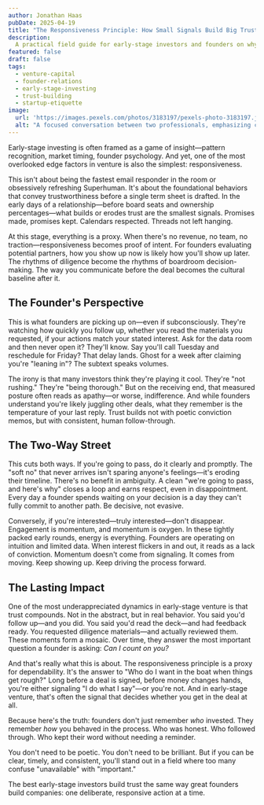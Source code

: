 ```yaml
---
author: Jonathan Haas
pubDate: 2025-04-19
title: "The Responsiveness Principle: How Small Signals Build Big Trust in Venture"
description: 
  A practical field guide for early-stage investors and founders on why responsiveness—not just capital—sets the tone for trust, momentum, and long-term outcomes.
featured: false
draft: false
tags:
  - venture-capital
  - founder-relations
  - early-stage-investing
  - trust-building
  - startup-etiquette
image:
  url: 'https://images.pexels.com/photos/3183197/pexels-photo-3183197.jpeg?auto=compress&cs=tinysrgb&w=1260&h=750&dpr=2'
  alt: "A focused conversation between two professionals, emphasizing clarity and responsiveness"
---
```


Early-stage investing is often framed as a game of insight—pattern recognition, market timing, founder psychology. And yet, one of the most overlooked edge factors in venture is also the simplest: responsiveness.

This isn't about being the fastest email responder in the room or obsessively refreshing Superhuman. It's about the foundational behaviors that convey trustworthiness before a single term sheet is drafted. In the early days of a relationship—before board seats and ownership percentages—what builds or erodes trust are the smallest signals. Promises made, promises kept. Calendars respected. Threads not left hanging.

At this stage, everything is a proxy. When there's no revenue, no team, no traction—responsiveness becomes proof of intent. For founders evaluating potential partners, how you show up now is likely how you'll show up later. The rhythms of diligence become the rhythms of boardroom decision-making. The way you communicate before the deal becomes the cultural baseline after it.

## The Founder's Perspective

This is what founders are picking up on—even if subconsciously. They're watching how quickly you follow up, whether you read the materials you requested, if your actions match your stated interest. Ask for the data room and then never open it? They'll know. Say you'll call Tuesday and reschedule for Friday? That delay lands. Ghost for a week after claiming you're "leaning in"? The subtext speaks volumes.

The irony is that many investors think they're playing it cool. They're "not rushing." They're "being thorough." But on the receiving end, that measured posture often reads as apathy—or worse, indifference. And while founders understand you're likely juggling other deals, what they remember is the temperature of your last reply. Trust builds not with poetic conviction memos, but with consistent, human follow-through.

## The Two-Way Street

This cuts both ways. If you're going to pass, do it clearly and promptly. The "soft no" that never arrives isn't sparing anyone's feelings—it's eroding their timeline. There's no benefit in ambiguity. A clean "we're going to pass, and here's why" closes a loop and earns respect, even in disappointment. Every day a founder spends waiting on your decision is a day they can't fully commit to another path. Be decisive, not evasive.

Conversely, if you're interested—truly interested—don't disappear. Engagement is momentum, and momentum is oxygen. In these tightly packed early rounds, energy is everything. Founders are operating on intuition and limited data. When interest flickers in and out, it reads as a lack of conviction. Momentum doesn't come from signaling. It comes from moving. Keep showing up. Keep driving the process forward.

## The Lasting Impact

One of the most underappreciated dynamics in early-stage venture is that trust compounds. Not in the abstract, but in real behavior. You said you'd follow up—and you did. You said you'd read the deck—and had feedback ready. You requested diligence materials—and actually reviewed them. These moments form a mosaic. Over time, they answer the most important question a founder is asking: *Can I count on you?*

And that's really what this is about. The responsiveness principle is a proxy for dependability. It's the answer to "Who do I want in the boat when things get rough?" Long before a deal is signed, before money changes hands, you're either signaling "I do what I say"—or you're not. And in early-stage venture, that's often the signal that decides whether you get in the deal at all.

Because here's the truth: founders don't just remember *who* invested. They remember *how* you behaved in the process. Who was honest. Who followed through. Who kept their word without needing a reminder.

You don't need to be poetic. You don't need to be brilliant. But if you can be clear, timely, and consistent, you'll stand out in a field where too many confuse "unavailable" with "important."

The best early-stage investors build trust the same way great founders build companies: one deliberate, responsive action at a time.
